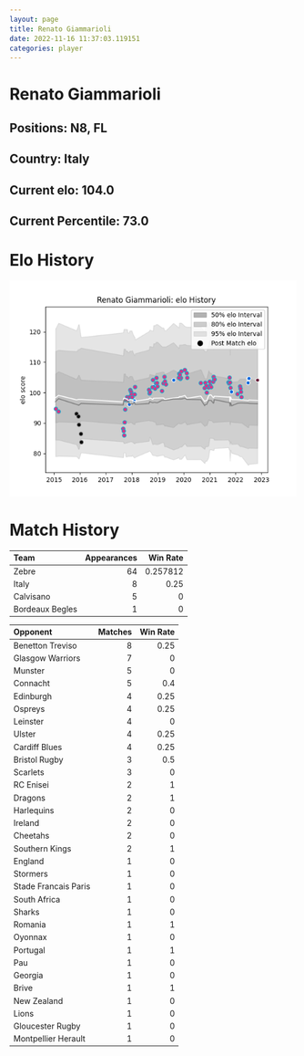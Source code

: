 ```yaml
---  
layout: page  
title: Renato Giammarioli  
date: 2022-11-16 11:37:03.119151  
categories: player  
---
```

# Renato Giammarioli

## Positions: N8, FL

## Country: Italy

## Current elo: 104.0

## Current Percentile: 73.0

# Elo History


![elo history](history_RenatoGiammarioli.png)
# Match History


| Team            |   Appearances |   Win Rate |
|:----------------|--------------:|-----------:|
| Zebre           |            64 |   0.257812 |
| Italy           |             8 |   0.25     |
| Calvisano       |             5 |   0        |
| Bordeaux Begles |             1 |   0        |

| Opponent             |   Matches |   Win Rate |
|:---------------------|----------:|-----------:|
| Benetton Treviso     |         8 |       0.25 |
| Glasgow Warriors     |         7 |       0    |
| Munster              |         5 |       0    |
| Connacht             |         5 |       0.4  |
| Edinburgh            |         4 |       0.25 |
| Ospreys              |         4 |       0.25 |
| Leinster             |         4 |       0    |
| Ulster               |         4 |       0.25 |
| Cardiff Blues        |         4 |       0.25 |
| Bristol Rugby        |         3 |       0.5  |
| Scarlets             |         3 |       0    |
| RC Enisei            |         2 |       1    |
| Dragons              |         2 |       1    |
| Harlequins           |         2 |       0    |
| Ireland              |         2 |       0    |
| Cheetahs             |         2 |       0    |
| Southern Kings       |         2 |       1    |
| England              |         1 |       0    |
| Stormers             |         1 |       0    |
| Stade Francais Paris |         1 |       0    |
| South Africa         |         1 |       0    |
| Sharks               |         1 |       0    |
| Romania              |         1 |       1    |
| Oyonnax              |         1 |       0    |
| Portugal             |         1 |       1    |
| Pau                  |         1 |       0    |
| Georgia              |         1 |       0    |
| Brive                |         1 |       1    |
| New Zealand          |         1 |       0    |
| Lions                |         1 |       0    |
| Gloucester Rugby     |         1 |       0    |
| Montpellier Herault  |         1 |       0    |